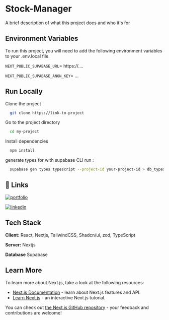 # Stock-Manager

A brief description of what this project does and who it's for

## Environment Variables

To run this project, you will need to add the following environment variables to your .env.local file.

`NEXT_PUBLIC_SUPABASE_URL`= https://....

`NEXT_PUBLIC_SUPABASE_ANON_KEY`= ...

## Run Locally

Clone the project

```bash
  git clone https://link-to-project
```

Go to the project directory

```bash
  cd my-project
```

Install dependencies

```bash
  npm install
```

generate types for <Database> with supabase CLI run :

```bash
  supabase gen types typescript --project-id your-project-id > db_types.ts
```

## 🔗 Links

[![portfolio](https://img.shields.io/badge/my_portfolio-000?style=for-the-badge&logo=ko-fi&logoColor=white)](https://porfolio-dev-two.vercel.app/)

[![linkedin](https://img.shields.io/badge/linkedin-0A66C2?style=for-the-badge&logo=linkedin&logoColor=white)](www.linkedin.com/in/alejandrodíaz-dev)

## Tech Stack

**Client:** React, Nextjs, TailwindCSS, Shadcn/ui, zod, TypeScript

**Server:** Nextjs

**Database** Supabase

## Learn More

To learn more about Next.js, take a look at the following resources:

- [Next.js Documentation](https://nextjs.org/docs) - learn about Next.js features and API.
- [Learn Next.js](https://nextjs.org/learn) - an interactive Next.js tutorial.

You can check out [the Next.js GitHub repository](https://github.com/vercel/next.js) - your feedback and contributions are welcome!
